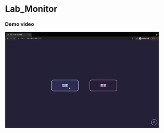# Lab_Monitor
### Demo video
![image](https://github.com/ych861031/Lab_Monitor/blob/main/Lab_Monitor.gif)
